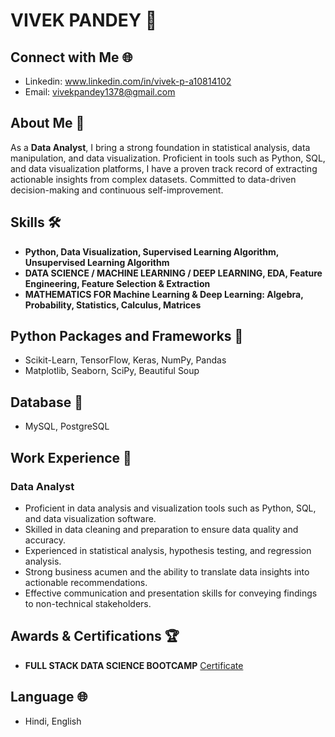 # VIVEK PANDEY 🚀

## Connect with Me 🌐
- Linkedin: www.linkedin.com/in/vivek-p-a10814102
- Email: vivekpandey1378@gmail.com 

## About Me 📌
As a **Data Analyst**, I bring a strong foundation in statistical analysis, data manipulation, and data visualization. Proficient in tools such as Python, SQL, and data visualization platforms, I have a proven track record of extracting actionable insights from complex datasets. Committed to data-driven decision-making and continuous self-improvement.

## Skills 🛠️
- **Python, Data Visualization, Supervised Learning Algorithm, Unsupervised Learning Algorithm**
- **DATA SCIENCE / MACHINE LEARNING / DEEP LEARNING, EDA, Feature Engineering, Feature Selection & Extraction**
- **MATHEMATICS FOR Machine Learning & Deep Learning: Algebra, Probability, Statistics, Calculus, Matrices**

## Python Packages and Frameworks 🐍
- Scikit-Learn, TensorFlow, Keras, NumPy, Pandas
- Matplotlib, Seaborn, SciPy, Beautiful Soup

## Database 💽
- MySQL, PostgreSQL
## Work Experience 💼
### Data Analyst
- Proficient in data analysis and visualization tools such as Python, SQL, and data visualization software.
- Skilled in data cleaning and preparation to ensure data quality and accuracy.
- Experienced in statistical analysis, hypothesis testing, and regression analysis.
- Strong business acumen and the ability to translate data insights into actionable recommendations.
- Effective communication and presentation skills for conveying findings to non-technical stakeholders.

## Awards & Certifications 🏆
- **FULL STACK DATA SCIENCE BOOTCAMP**
  [Certificate](https://learn.ineuron.ai/certificate/eaa3984d-c7da-4405-a5e0-3b93405c63c7)

## Language 🌐
- Hindi, English
